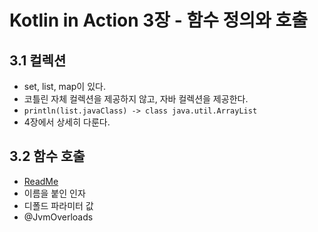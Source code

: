 # Kotlin in Action 3장 - 함수 정의와 호출

## 3.1 컬렉션

- set, list, map이 있다.
- 코틀린 자체 컬렉션을 제공하지 않고, 자바 컬렉션을 제공한다.
- `println(list.javaClass) -> class java.util.ArrayList`
- 4장에서 상세히 다룬다.

## 3.2 함수 호출

- [ReadMe](./function_parameter)
- 이름을 붙인 인자
- 디폴드 파라미터 값
- @JvmOverloads